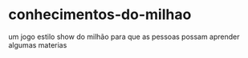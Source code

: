 # conhecimentos-do-milhao
um jogo estilo show do milhão para que as pessoas possam aprender algumas materias
